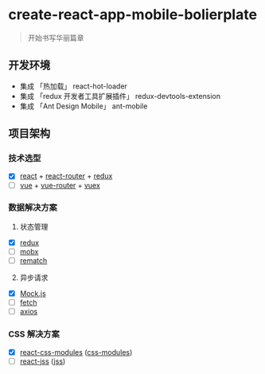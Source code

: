 # create-react-app-mobile-bolierplate

> 开始书写华丽篇章

## 开发环境

- 集成 「热加载」 react-hot-loader
- 集成 「redux 开发者工具扩展插件」 redux-devtools-extension
- 集成 「Ant Design Mobile」 ant-mobile

## 项目架构

### 技术选型

- [x] [react](https://github.com/facebook/react) + [react-router](https://github.com/ReactTraining/react-router) + [redux](https://github.com/reactjs/redux)
- [ ] [vue](https://github.com/vuejs/vue) + [vue-router](https://github.com/vuejs/vue-router) + [vuex](https://github.com/vuejs/vuex)

### 数据解决方案

1. 状态管理

- [x] [redux](https://github.com/reactjs/redux)
- [ ] [mobx](https://github.com/mobxjs/mobx)
- [ ] [rematch](https://github.com/rematch/rematch)

2. 异步请求

- [x] [Mock.js](http://mockjs.com/)
- [ ] [fetch](https://github.com/github/fetch)
- [ ] [axios](https://github.com/axios/axios)

### CSS 解决方案

- [x] [react-css-modules](https://github.com/gajus/react-css-modules) ([css-modules](https://github.com/css-modules/css-modules))
- [ ] [react-jss](https://github.com/cssinjs/react-jss) ([jss](https://github.com/cssinjs/jss))
